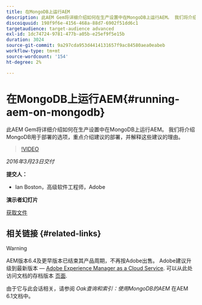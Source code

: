 ```yaml
---
title: 在MongoDB上运行AEM
description: 此AEM Gem将详细介绍如何在生产设置中在MongoDB上运行AEM。 我们将介绍MongoDB用于部署的选项，重点介绍建议的部署，并解释这些建议的理由。
discoiquuid: 198f9f6e-4156-468a-88d7-6902f51dd6c1
targetaudience: target-audience advanced
exl-id: 1dc74724-9781-477b-a05b-e25ef9f5e15b
duration: 3024
source-git-commit: 9a297cda953d4414131657f9ac84580aea0eabeb
workflow-type: tm+mt
source-wordcount: '154'
ht-degree: 2%

---
```


# 在MongoDB上运行AEM{#running-aem-on-mongodb}

此AEM Gem将详细介绍如何在生产设置中在MongoDB上运行AEM。 我们将介绍MongoDB用于部署的选项，重点介绍建议的部署，并解释这些建议的理由。

>[!VIDEO](https://video.tv.adobe.com/v/19304/?quality=9)

*2016年3月23日交付*

**提交人：**

* Ian Boston，高级软件工程师，Adobe

**演示者幻灯片**

[获取文件](assets/aem-gems-032316-onmongodb.pdf)

## 相关链接 {#related-links}

>[!WARNING]
>
>AEM版本6.4及更早版本已结束其产品周期，不再按Adobe出售。  Adobe建议升级到最新版本 —  [Adobe Experience Manager as a Cloud Service](https://experienceleague.adobe.com/docs/experience-manager-cloud-service.html).  可以从此处访问文档的存档版本 [页面](https://experienceleague.adobe.com/docs/experience-manager-release-information/aem-release-updates/previous-updates/aem-previous-versions.html).
>
>由于它与此会话相关，请参阅 *Oak查询和索引：使用MongoDB的AEM* 在AEM 6.1文档中。

<!--
[Get back to the Overview](https://helpx.adobe.com/experience-manager/kt/eseminars/gems/aem-index.html)
-->
